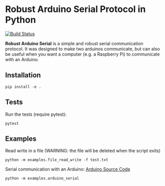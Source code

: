 # Robust Arduino Serial Protocol in Python

[![Build Status](https://travis-ci.org/araffin/python-arduino-serial.svg?branch=master)](https://travis-ci.org/araffin/python-arduino-serial)

**Robust Arduino Serial** is a simple and robust serial communication protocol. It was designed to make two arduinos communicate, but can also be useful when you want a computer (e.g. a Raspberry Pi) to communicate with an Arduino.

## Installation

```
pip install -e .
```

## Tests
Run the tests (require pytest):
```
pytest
```

## Examples

Read write in a file (WARNING: the file will be deleted when the script exits)
```
python -m examples.file_read_write -f test.txt
```

Serial communication with an Arduino: [Arduino Source Code](https://github.com/sergionr2/RacingRobot/tree/master/arduino)
```
python -m examples.arduino_serial
```
